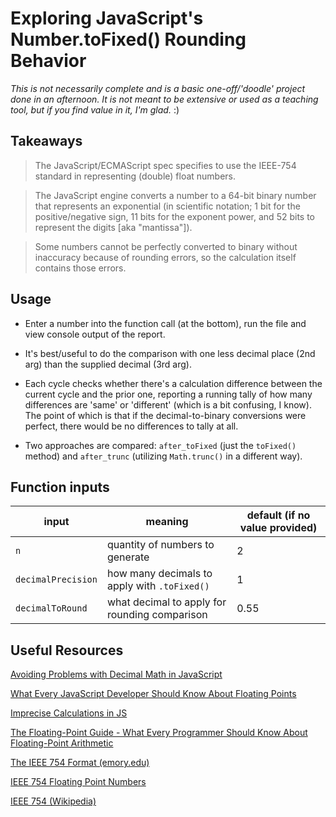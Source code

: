 # Exploring JavaScript's Number.toFixed() Rounding Behavior

_This is not necessarily complete and is a basic one-off/'doodle' project done in an afternoon. It is not meant to be extensive or used as a teaching tool, but if you find value in it, I'm glad._ :)

## Takeaways

> The JavaScript/ECMAScript spec specifies to use the IEEE-754 standard in representing (double) float numbers. 

> The JavaScript engine converts a number to a 64-bit binary number that represents an exponential (in scientific notation; 1 bit for the positive/negative sign, 11 bits for the exponent power, and 52 bits to represent the digits [aka "mantissa"]).

> Some numbers cannot be perfectly converted to binary without inaccuracy because of rounding errors, so the calculation itself contains those errors.


## Usage

* Enter a number into the function call (at the bottom), run the file and view console output of the report.

* It's best/useful to do the comparison with one less decimal place (2nd arg) than the supplied decimal (3rd arg).

* Each cycle checks whether there's a calculation difference between the current cycle and the prior one, reporting a running tally of how many differences are 'same' or 'different' (which is a bit confusing, I know). The point of which is that if the decimal-to-binary conversions were perfect, there would be no differences to tally at all.

* Two approaches are compared: `after_toFixed` (just the `toFixed()` method) and `after_trunc` (utilizing `Math.trunc()` in a different way).


## Function inputs
input | meaning | default (if no value provided)
----- | -----   | -----
`n`                 | quantity of numbers to generate | 2
`decimalPrecision`  | how many decimals to apply with `.toFixed()` | 1 
`decimalToRound`    | what decimal to apply for rounding comparison | 0.55


## Useful Resources

[Avoiding Problems with Decimal Math in JavaScript](http://adripofjavascript.com/blog/drips/avoiding-problems-with-decimal-math-in-javascript.html)

[What Every JavaScript Developer Should Know About Floating Points](https://modernweb.com/what-every-javascript-developer-should-know-about-floating-points/)

[Imprecise Calculations in JS](https://javascript.info/number#imprecise-calculations)

[The Floating-Point Guide - What Every Programmer Should Know About Floating-Point Arithmetic](https://floating-point-gui.de/)

[The IEEE 754 Format (emory.edu)](http://mathcenter.oxford.emory.edu/site/cs170/ieee754/)

[IEEE 754 Floating Point Numbers](https://tutorialspoint.dev/computer-science/computer-organization-and-architecture/ieee-standard-754-floating-point-numbers)

[IEEE 754 (Wikipedia)](https://en.wikipedia.org/wiki/IEEE_754)


